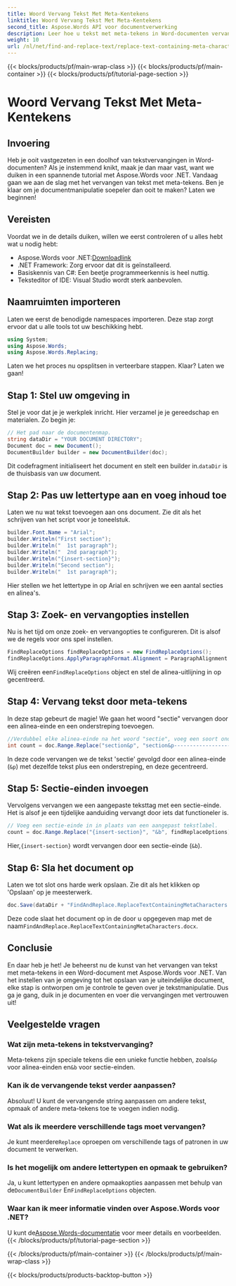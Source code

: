 ```yaml
---
title: Woord Vervang Tekst Met Meta-Kentekens
linktitle: Woord Vervang Tekst Met Meta-Kentekens
second_title: Aspose.Words API voor documentverwerking
description: Leer hoe u tekst met meta-tekens in Word-documenten vervangt met Aspose.Words voor .NET. Volg onze gedetailleerde, boeiende tutorial voor naadloze tekstmanipulatie.
weight: 10
url: /nl/net/find-and-replace-text/replace-text-containing-meta-characters/
---
```


{{< blocks/products/pf/main-wrap-class >}}
{{< blocks/products/pf/main-container >}}
{{< blocks/products/pf/tutorial-page-section >}}

# Woord Vervang Tekst Met Meta-Kentekens

## Invoering

Heb je ooit vastgezeten in een doolhof van tekstvervangingen in Word-documenten? Als je instemmend knikt, maak je dan maar vast, want we duiken in een spannende tutorial met Aspose.Words voor .NET. Vandaag gaan we aan de slag met het vervangen van tekst met meta-tekens. Ben je klaar om je documentmanipulatie soepeler dan ooit te maken? Laten we beginnen!

## Vereisten

Voordat we in de details duiken, willen we eerst controleren of u alles hebt wat u nodig hebt:
-  Aspose.Words voor .NET:[Downloadlink](https://releases.aspose.com/words/net/)
- .NET Framework: Zorg ervoor dat dit is geïnstalleerd.
- Basiskennis van C#: Een beetje programmeerkennis is heel nuttig.
- Teksteditor of IDE: Visual Studio wordt sterk aanbevolen.

## Naamruimten importeren

Laten we eerst de benodigde namespaces importeren. Deze stap zorgt ervoor dat u alle tools tot uw beschikking hebt.

```csharp
using System;
using Aspose.Words;
using Aspose.Words.Replacing;
```

Laten we het proces nu opsplitsen in verteerbare stappen. Klaar? Laten we gaan!

## Stap 1: Stel uw omgeving in

Stel je voor dat je je werkplek inricht. Hier verzamel je je gereedschap en materialen. Zo begin je:

```csharp
// Het pad naar de documentenmap.
string dataDir = "YOUR DOCUMENT DIRECTORY";
Document doc = new Document();
DocumentBuilder builder = new DocumentBuilder(doc);
```

 Dit codefragment initialiseert het document en stelt een builder in.`dataDir` is de thuisbasis van uw document.

## Stap 2: Pas uw lettertype aan en voeg inhoud toe

Laten we nu wat tekst toevoegen aan ons document. Zie dit als het schrijven van het script voor je toneelstuk.

```csharp
builder.Font.Name = "Arial";
builder.Writeln("First section");
builder.Writeln("  1st paragraph");
builder.Writeln("  2nd paragraph");
builder.Writeln("{insert-section}");
builder.Writeln("Second section");
builder.Writeln("  1st paragraph");
```

Hier stellen we het lettertype in op Arial en schrijven we een aantal secties en alinea's.

## Stap 3: Zoek- en vervangopties instellen

Nu is het tijd om onze zoek- en vervangopties te configureren. Dit is alsof we de regels voor ons spel instellen.

```csharp
FindReplaceOptions findReplaceOptions = new FindReplaceOptions();
findReplaceOptions.ApplyParagraphFormat.Alignment = ParagraphAlignment.Center;
```

 Wij creëren een`FindReplaceOptions` object en stel de alinea-uitlijning in op gecentreerd.

## Stap 4: Vervang tekst door meta-tekens

In deze stap gebeurt de magie! We gaan het woord "sectie" vervangen door een alinea-einde en een onderstreping toevoegen.

```csharp
//Verdubbel elke alinea-einde na het woord "sectie", voeg een soort onderstreping toe en centreer het.
int count = doc.Range.Replace("section&p", "section&p----------------------&p", findReplaceOptions);
```

In deze code vervangen we de tekst 'sectie' gevolgd door een alinea-einde (`&p`) met dezelfde tekst plus een onderstreping, en deze gecentreerd.

## Stap 5: Sectie-einden invoegen

Vervolgens vervangen we een aangepaste teksttag met een sectie-einde. Het is alsof je een tijdelijke aanduiding vervangt door iets dat functioneler is.

```csharp
// Voeg een sectie-einde in in plaats van een aangepast tekstlabel.
count = doc.Range.Replace("{insert-section}", "&b", findReplaceOptions);
```

 Hier,`{insert-section}` wordt vervangen door een sectie-einde (`&b`).

## Stap 6: Sla het document op

Laten we tot slot ons harde werk opslaan. Zie dit als het klikken op 'Opslaan' op je meesterwerk.

```csharp
doc.Save(dataDir + "FindAndReplace.ReplaceTextContainingMetaCharacters.docx");
```

 Deze code slaat het document op in de door u opgegeven map met de naam`FindAndReplace.ReplaceTextContainingMetaCharacters.docx`.

## Conclusie

En daar heb je het! Je beheerst nu de kunst van het vervangen van tekst met meta-tekens in een Word-document met Aspose.Words voor .NET. Van het instellen van je omgeving tot het opslaan van je uiteindelijke document, elke stap is ontworpen om je controle te geven over je tekstmanipulatie. Dus ga je gang, duik in je documenten en voer die vervangingen met vertrouwen uit!

## Veelgestelde vragen

### Wat zijn meta-tekens in tekstvervanging?
 Meta-tekens zijn speciale tekens die een unieke functie hebben, zoals`&p` voor alinea-einden en`&b` voor sectie-einden.

### Kan ik de vervangende tekst verder aanpassen?
Absoluut! U kunt de vervangende string aanpassen om andere tekst, opmaak of andere meta-tekens toe te voegen indien nodig.

### Wat als ik meerdere verschillende tags moet vervangen?
 Je kunt meerdere`Replace` oproepen om verschillende tags of patronen in uw document te verwerken.

### Is het mogelijk om andere lettertypen en opmaak te gebruiken?
Ja, u kunt lettertypen en andere opmaakopties aanpassen met behulp van de`DocumentBuilder` En`FindReplaceOptions` objecten.

### Waar kan ik meer informatie vinden over Aspose.Words voor .NET?
 U kunt de[Aspose.Words-documentatie](https://reference.aspose.com/words/net/) voor meer details en voorbeelden.
{{< /blocks/products/pf/tutorial-page-section >}}

{{< /blocks/products/pf/main-container >}}
{{< /blocks/products/pf/main-wrap-class >}}

{{< blocks/products/products-backtop-button >}}
